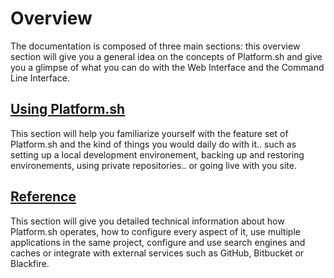 # Overview

The documentation is composed of three main sections: this overview section will give you a general idea on the concepts of Platform.sh and give you a glimpse of what you can do with the Web Interface and the Command Line Interface.

## [Using Platform.sh](/using/)

This section will help you familiarize yourself with the feature set of Platform.sh
and the kind of things you would daily do with it.. such as setting up a local
development environement, backing up and restoring environements, using private
repositories.. or going live with you site.

## [Reference](/reference/)

This section will give you detailed technical information about how Platform.sh
operates, how to configure every aspect of it, use multiple applications in the 
same project, configure and use search engines and caches or integrate with external
services such as GitHub, Bitbucket or Blackfire.